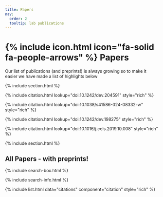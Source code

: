 ```yaml
---
title: Papers
nav:
  order: 2
  tooltip: lab publications
---
```

# {% include icon.html icon="fa-solid fa-people-arrows" %} Papers

Our list of publications (and preprints!) is always growing so to make it easier we have made a list of highlights below

{% include section.html %}

{% include citation.html lookup="doi:10.1242/dev.204591" style="rich" %}

{% include citation.html lookup="doi:10.1038/s41586-024-08332-w" style="rich" %}

{% include citation.html lookup="doi:10.1242/dev.198275" style="rich" %}

{% include citation.html lookup="doi:10.1016/j.cels.2019.10.008" style="rich" %}

{% include section.html %}

## All Papers - with preprints!

{% include search-box.html %}

{% include search-info.html %}

{% include list.html data="citations" component="citation" style="rich" %}
